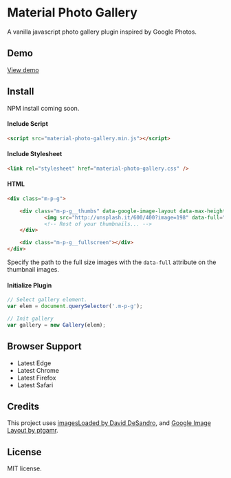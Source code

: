 # Material Photo Gallery
A vanilla javascript photo gallery plugin inspired by Google Photos.

## Demo
<a href="//ettrics.github.io/material-photo-gallery/">View demo</a>

## Install
<!-- 
#### NPM
```
npm install material-photo-gallery --save-dev
```

#### Usage
```js
var MaterialPhotoGallery = require('material-photo-gallery');
var elem = document.querySelector('.m-p-g');
var gallery = new MaterialPhotoGallery(elem);
``` -->
NPM install coming soon.

#### Include Script
``` html
<script src="material-photo-gallery.min.js"></script>
```

#### Include Stylesheet
``` html
<link rel="stylesheet" href="material-photo-gallery.css" />
```

#### HTML
``` html
<div class="m-p-g">

	<div class="m-p-g__thumbs" data-google-image-layout data-max-height="350">
			<img src="http://unsplash.it/600/400?image=198" data-full="http://unsplash.it/1200/800?image=198" class="m-p-g__thumbs-img" />
			<!-- Rest of your thumbnails... -->
	</div>

	<div class="m-p-g__fullscreen"></div>
</div>
```

Specify the path to the full size images with the `data-full` attribute on the thumbnail images.

#### Initialize Plugin
``` js
// Select gallery element.
var elem = document.querySelector('.m-p-g');

// Init gallery
var gallery = new Gallery(elem);
```

## Browser Support
- Latest Edge
- Latest Chrome
- Latest Firefox
- Latest Safari

## Credits
This project uses [imagesLoaded by David DeSandro](https://github.com/desandro/imagesloaded), and [Google Image Layout by ptgamr](https://github.com/ptgamr/google-image-layout).

## License
MIT license.